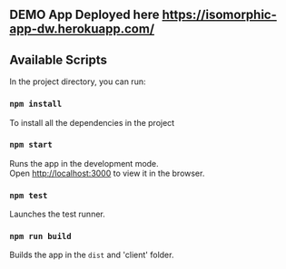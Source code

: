 
## DEMO App Deployed here https://isomorphic-app-dw.herokuapp.com/

## Available Scripts

In the project directory, you can run:
### `npm install`
To install all the dependencies in the project


### `npm start`

Runs the app in the development mode.<br />
Open [http://localhost:3000](http://localhost:3000) to view it in the browser.


### `npm test`

Launches the test runner.<br />

### `npm run build`

Builds the app in the `dist`  and 'client' folder.<br />




